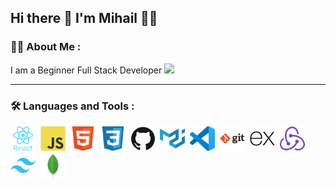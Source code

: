 Hi there 👋 I'm Mihail 👨‍💻
---
### :man_technologist: About Me :
I am a Beginner Full Stack Developer <img src="https://media4.giphy.com/media/v1.Y2lkPTc5MGI3NjExM2I5ZjczNDgyNjlhNzZhNDgxMTYyYTgyNDE4ZmFjZjk5ZmVhOWFlNyZjdD1z/M9gbBd9nbDrOTu1Mqx/giphy.gif" width="20">


---

### :hammer_and_wrench: Languages and Tools :

<div>
  <img src="https://github.com/devicons/devicon/blob/master/icons/react/react-original-wordmark.svg" title="React" alt="React" width="40" height="40"/>&nbsp;
  <img src="https://github.com/devicons/devicon/blob/master/icons/javascript/javascript-original.svg" title="JavaScript" alt="JavaScript" width="40" height="40"/>&nbsp;
  <img src="https://github.com/devicons/devicon/blob/master/icons/html5/html5-original.svg" title="Html5" alt="Html5" width="40" height="40"/>&nbsp;
  <img src="https://github.com/devicons/devicon/blob/master/icons/css3/css3-original.svg" title="Css3" alt="Css3" width="40" height="40"/>&nbsp;
  <img src="https://github.com/devicons/devicon/blob/master/icons/github/github-original.svg" title="Github" alt="Github" width="40" height="40"/>&nbsp;
  <img src="https://github.com/devicons/devicon/blob/master/icons/materialui/materialui-original.svg" title="MaterialUI" alt="MaterialUI" width="40" height="40"/>&nbsp;
  <Img src="https://github.com/devicons/devicon/blob/master/icons/vscode/vscode-original.svg" title="VsCode" alt="VsCode" width="40" height="40"/>&nbsp;
  <img src="https://github.com/devicons/devicon/blob/master/icons/git/git-original-wordmark.svg" title="Git" alt="Git" width="40" height="40"/>&nbsp;
    <img src="https://github.com/devicons/devicon/blob/master/icons/express/express-original.svg" title="Express" alt="Express" width="40" height="40"/>&nbsp;
      <img src="https://github.com/devicons/devicon/blob/master/icons/redux/redux-original.svg" title="Redux" alt="Redux" width="40" height="40"/>&nbsp;
      <img src="https://github.com/devicons/devicon/blob/master/icons/tailwindcss/tailwindcss-plain.svg" title=Tailwind" alt="Tailwind" width="40" height="40"/>&nbsp;
      <img src="https://github.com/devicons/devicon/blob/master/icons/mongodb/mongodb-original.svg" title="MongoDb" alt="MongoDb" width="40" height="40"/>&nbsp;
</div>
